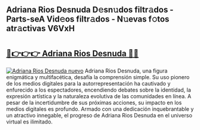 ## Adriana Rios Desnuda D𝚎sn𝚞dos filtr𝚊dos - Parts-seA Vid𝚎os filtr𝚊dos - N𝚞evas f𝚘tos atr𝚊ctivas V6VxH

# <h2><a href="http://mbdtrg.tromn.icu/?c=Adriana+Rios+Desnuda">🔗👉👉👉 Adriana Rios Desnuda 🔗🔗</a></h2>

[![Adriana Rios Desnuda nuevo](https://i.imgur.com/pEAQMta.gif)](http://mbdtrg.tromn.icu/?c=Adriana+Rios+Desnuda)
Adriana Rios Desnuda, una figura enigmática y multifacética, desafía la comprensión simple. Su uso pionero de los medios digitales para la autorrepresentación ha cautivado y enfurecido a los espectadores, encendiendo debates sobre la identidad, la expresión artística y la naturaleza evolutiva de las comunidades en línea. A pesar de la incertidumbre de sus próximas acciones, su impacto en los medios digitales es profundo. Armado con una dedicación inquebrantable y un atractivo innegable, el progreso de Adriana Rios Desnuda en el universo virtual es ilimitado.
